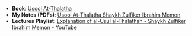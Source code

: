 - **Book**: [Usool At-Thalatha](../../Books/Aqeedah/The%203%20Fundamental%20Principles/README.md)
- **My Notes (PDFs)**: [Usool At-Thalatha Shaykh Zulfiker Ibrahim Memon](/Notes/Usool%20At-Thalatha%20-%20Shaykh%20Zulfiker%20Ibrahim%20Memon/)
- **Lectures Playlist**: [Explanation of al-Usul al-Thalathah - Shaykh Zulfiker Ibrahim Memon - YouTube](https://www.youtube.com/playlist?list=PLC6daajq6Qj_LW87J7RYmZiSR4b-ZWNP9)